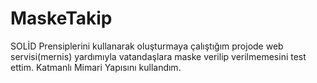 # MaskeTakip

SOLİD Prensiplerini kullanarak oluşturmaya çalıştığım projode web servisi(mernis) yardımıyla vatandaşlara maske verilip verilmemesini test ettim.
Katmanlı Mimari Yapısını kullandım.
